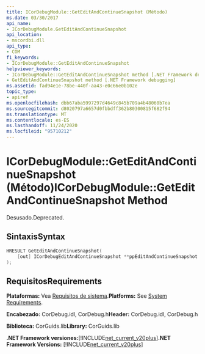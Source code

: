 ```yaml
---
title: ICorDebugModule::GetEditAndContinueSnapshot (Método)
ms.date: 03/30/2017
api_name:
- ICorDebugModule.GetEditAndContinueSnapshot
api_location:
- mscordbi.dll
api_type:
- COM
f1_keywords:
- ICorDebugModule::GetEditAndContinueSnapshot
helpviewer_keywords:
- ICorDebugModule::GetEditAndContinueSnapshot method [.NET Framework debugging]
- GetEditAndContinueSnapshot method [.NET Framework debugging]
ms.assetid: fad94e1e-78be-440f-aa43-e0c66e0b102e
topic_type:
- apiref
ms.openlocfilehash: dbb67aba5997297d4649c845b709a4b48060b7ea
ms.sourcegitcommit: d8020797a6657d0fbbdff362b80300815f682f94
ms.translationtype: MT
ms.contentlocale: es-ES
ms.lasthandoff: 11/24/2020
ms.locfileid: "95710212"
---
```

# <a name="icordebugmodulegeteditandcontinuesnapshot-method"></a><span data-ttu-id="761b2-102">ICorDebugModule::GetEditAndContinueSnapshot (Método)</span><span class="sxs-lookup"><span data-stu-id="761b2-102">ICorDebugModule::GetEditAndContinueSnapshot Method</span></span>

<span data-ttu-id="761b2-103">Desusado.</span><span class="sxs-lookup"><span data-stu-id="761b2-103">Deprecated.</span></span>  
  
## <a name="syntax"></a><span data-ttu-id="761b2-104">Sintaxis</span><span class="sxs-lookup"><span data-stu-id="761b2-104">Syntax</span></span>  
  
```cpp  
HRESULT GetEditAndContinueSnapshot(  
    [out] ICorDebugEditAndContinueSnapshot **ppEditAndContinueSnapshot  
);  
```  
  
## <a name="requirements"></a><span data-ttu-id="761b2-105">Requisitos</span><span class="sxs-lookup"><span data-stu-id="761b2-105">Requirements</span></span>  

 <span data-ttu-id="761b2-106">**Plataformas:** Vea [Requisitos de sistema](../../get-started/system-requirements.md).</span><span class="sxs-lookup"><span data-stu-id="761b2-106">**Platforms:** See [System Requirements](../../get-started/system-requirements.md).</span></span>  
  
 <span data-ttu-id="761b2-107">**Encabezado:** CorDebug.idl, CorDebug.h</span><span class="sxs-lookup"><span data-stu-id="761b2-107">**Header:** CorDebug.idl, CorDebug.h</span></span>  
  
 <span data-ttu-id="761b2-108">**Biblioteca:** CorGuids.lib</span><span class="sxs-lookup"><span data-stu-id="761b2-108">**Library:** CorGuids.lib</span></span>  
  
 <span data-ttu-id="761b2-109">**.NET Framework versiones:**[!INCLUDE[net_current_v20plus](../../../../includes/net-current-v20plus-md.md)]</span><span class="sxs-lookup"><span data-stu-id="761b2-109">**.NET Framework Versions:** [!INCLUDE[net_current_v20plus](../../../../includes/net-current-v20plus-md.md)]</span></span>
